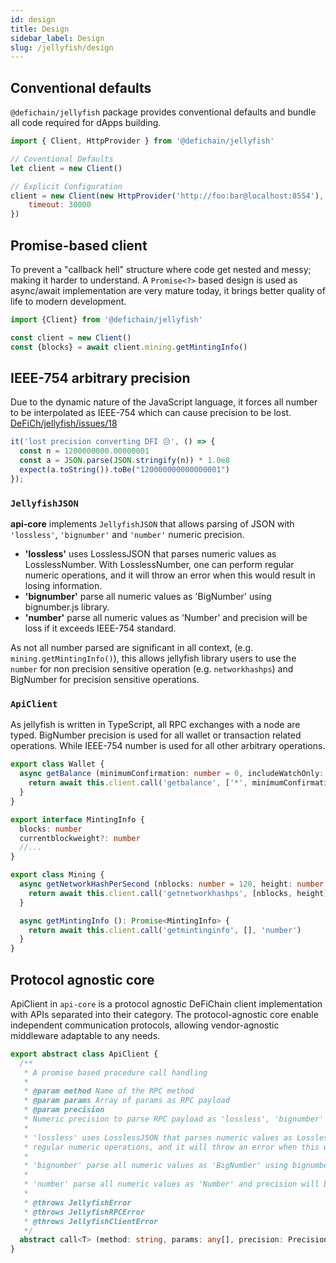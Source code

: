 ```yaml
---
id: design
title: Design
sidebar_label: Design
slug: /jellyfish/design
---
```


## Conventional defaults

`@defichain/jellyfish` package provides conventional defaults and bundle all code required for dApps building. 

```js
import { Client, HttpProvider } from '@defichain/jellyfish'

// Coventional Defaults
let client = new Client()

// Explicit Configuration
client = new Client(new HttpProvider('http://foo:bar@localhost:8554'), {
    timeout: 30000
})
```

## Promise-based client

To prevent a "callback hell" structure where code get nested and messy; making it harder to understand.
A `Promise<?>` based design is used as async/await implementation are very mature today, it brings better quality of 
life to modern development.

```js
import {Client} from '@defichain/jellyfish'

const client = new Client()
const {blocks} = await client.mining.getMintingInfo()
```

## IEEE-754 arbitrary precision

Due to the dynamic nature of the JavaScript language, it forces all number to be interpolated as IEEE-754 which can 
cause precision to be lost. [DeFiCh/jellyfish/issues/18](https://github.com/DeFiCh/jellyfish/issues/18)

```js
it('lost precision converting DFI 😥', () => {
  const n = 1200000000.00000001
  const a = JSON.parse(JSON.stringify(n)) * 1.0e8
  expect(a.toString()).toBe("120000000000000001")
});
```

### `JellyfishJSON`

**api-core** implements `JellyfishJSON` that allows parsing of JSON with `'lossless'`, `'bignumber'` and 
`'number'` numeric precision.

* **'lossless'** uses LosslessJSON that parses numeric values as LosslessNumber. With LosslessNumber, one can perform
  regular numeric operations, and it will throw an error when this would result in losing information.
* **'bignumber'** parse all numeric values as 'BigNumber' using bignumber.js library.
* **'number'** parse all numeric values as 'Number' and precision will be loss if it exceeds IEEE-754 standard.


As not all number parsed are significant in all context, (e.g. `mining.getMintingInfo()`), this allows jellyfish library 
users to use the `number` for non precision sensitive operation (e.g. `networkhashps`) and BigNumber for precision 
sensitive operations.

### `ApiClient`

As jellyfish is written in TypeScript, all RPC exchanges with a node are typed. BigNumber precision is used for all 
wallet or transaction related operations. While IEEE-754 number is used for all other arbitrary operations.

```ts {3}
export class Wallet {
  async getBalance (minimumConfirmation: number = 0, includeWatchOnly: boolean = false): Promise<BigNumber> {
    return await this.client.call('getbalance', ['*', minimumConfirmation, includeWatchOnly], 'bignumber')
  }
}

```

```ts {2-3,9,13}
export interface MintingInfo {
  blocks: number
  currentblockweight?: number
  //...
}

export class Mining {
  async getNetworkHashPerSecond (nblocks: number = 120, height: number = -1): Promise<number> {
    return await this.client.call('getnetworkhashps', [nblocks, height], 'number')
  }

  async getMintingInfo (): Promise<MintingInfo> {
    return await this.client.call('getmintinginfo', [], 'number')
  }
}
```

## Protocol agnostic core

ApiClient in `api-core` is a protocol agnostic DeFiChain client implementation with APIs separated into 
their category. The protocol-agnostic core enable independent communication protocols, allowing
vendor-agnostic middleware adaptable to any needs.

```ts
export abstract class ApiClient {
  /**
   * A promise based procedure call handling
   *
   * @param method Name of the RPC method
   * @param params Array of params as RPC payload
   * @param precision
   * Numeric precision to parse RPC payload as 'lossless', 'bignumber' or 'number'.
   *
   * 'lossless' uses LosslessJSON that parses numeric values as LosslessNumber. With LosslessNumber, one can perform
   * regular numeric operations, and it will throw an error when this would result in losing information.
   *
   * 'bignumber' parse all numeric values as 'BigNumber' using bignumber.js library.
   *
   * 'number' parse all numeric values as 'Number' and precision will be loss if it exceeds IEEE-754 standard.
   *
   * @throws JellyfishError
   * @throws JellyfishRPCError
   * @throws JellyfishClientError
   */
  abstract call<T> (method: string, params: any[], precision: Precision): Promise<T>
}
```
